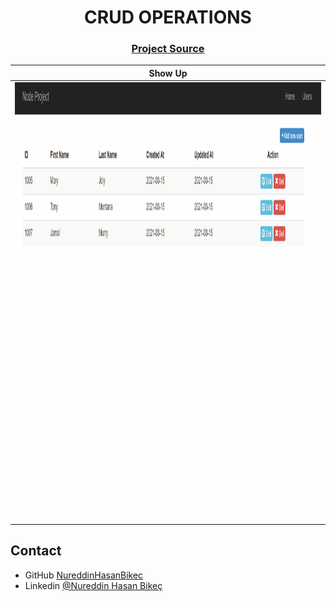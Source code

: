 <h1 align="center">CRUD OPERATIONS</h1>


<div align="center">
  <h3>
    <a href="https://github.com/NureddinHasanBikec/CRUD.operations-node-postgresql">
      Project Source
    </a>
 
  </h3>
</div>

 
  
  |  Show Up  | 
  |-------------------| 
  |<img src="./visuals/CrudOperations.gif" width="1200" height="700"> |  

  
## Contact

- GitHub [NureddinHasanBikec](https://github.com/NureddinHasanBikec)
- Linkedin [@Nureddin Hasan Bikeç](https://www.linkedin.com/in/nureddin-hasan-bikeç)
